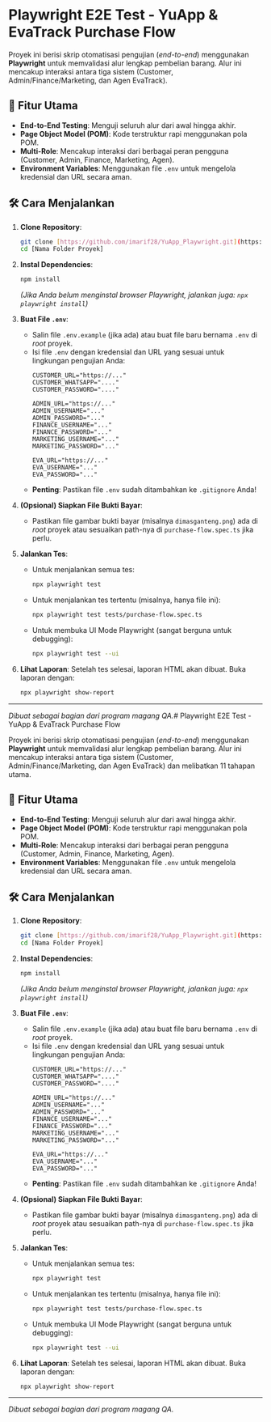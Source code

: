 # Playwright E2E Test - YuApp & EvaTrack Purchase Flow

Proyek ini berisi skrip otomatisasi pengujian (*end-to-end*) menggunakan **Playwright** untuk memvalidasi alur lengkap pembelian barang. Alur ini mencakup interaksi antara tiga sistem (Customer, Admin/Finance/Marketing, dan Agen EvaTrack).

## 🚀 Fitur Utama

* **End-to-End Testing**: Menguji seluruh alur dari awal hingga akhir.
* **Page Object Model (POM)**: Kode terstruktur rapi menggunakan pola POM.
* **Multi-Role**: Mencakup interaksi dari berbagai peran pengguna (Customer, Admin, Finance, Marketing, Agen).
* **Environment Variables**: Menggunakan file `.env` untuk mengelola kredensial dan URL secara aman.

## 🛠️ Cara Menjalankan

1.  **Clone Repository**:
    ```bash
    git clone [https://github.com/imarif28/YuApp_Playwright.git](https://github.com/imarif28/YuApp_Playwright.git)
    cd [Nama Folder Proyek]
    ```

2.  **Instal Dependencies**:
    ```bash
    npm install
    ```
    *(Jika Anda belum menginstal browser Playwright, jalankan juga: `npx playwright install`)*

3.  **Buat File `.env`**:
    * Salin file `.env.example` (jika ada) atau buat file baru bernama `.env` di *root* proyek.
    * Isi file `.env` dengan kredensial dan URL yang sesuai untuk lingkungan pengujian Anda:
        ```env
        CUSTOMER_URL="https://..."
        CUSTOMER_WHATSAPP="...."
        CUSTOMER_PASSWORD="...."

        ADMIN_URL="https://..."
        ADMIN_USERNAME="..."
        ADMIN_PASSWORD="..."
        FINANCE_USERNAME="..."
        FINANCE_PASSWORD="..."
        MARKETING_USERNAME="..."
        MARKETING_PASSWORD="..."

        EVA_URL="https://..."
        EVA_USERNAME="..."
        EVA_PASSWORD="..."
        ```
    * **Penting**: Pastikan file `.env` sudah ditambahkan ke `.gitignore` Anda!

4.  **(Opsional) Siapkan File Bukti Bayar**:
    * Pastikan file gambar bukti bayar (misalnya `dimasganteng.png`) ada di *root* proyek atau sesuaikan path-nya di `purchase-flow.spec.ts` jika perlu.

5.  **Jalankan Tes**:
    * Untuk menjalankan semua tes:
        ```bash
        npx playwright test
        ```
    * Untuk menjalankan tes tertentu (misalnya, hanya file ini):
        ```bash
        npx playwright test tests/purchase-flow.spec.ts
        ```
    * Untuk membuka UI Mode Playwright (sangat berguna untuk debugging):
        ```bash
        npx playwright test --ui
        ```

6.  **Lihat Laporan**:
    Setelah tes selesai, laporan HTML akan dibuat. Buka laporan dengan:
    ```bash
    npx playwright show-report
    ```

---

*Dibuat sebagai bagian dari program magang QA.*# Playwright E2E Test - YuApp & EvaTrack Purchase Flow

Proyek ini berisi skrip otomatisasi pengujian (*end-to-end*) menggunakan **Playwright** untuk memvalidasi alur lengkap pembelian barang. Alur ini mencakup interaksi antara tiga sistem (Customer, Admin/Finance/Marketing, dan Agen EvaTrack) dan melibatkan 11 tahapan utama.

## 🚀 Fitur Utama

* **End-to-End Testing**: Menguji seluruh alur dari awal hingga akhir.
* **Page Object Model (POM)**: Kode terstruktur rapi menggunakan pola POM.
* **Multi-Role**: Mencakup interaksi dari berbagai peran pengguna (Customer, Admin, Finance, Marketing, Agen).
* **Environment Variables**: Menggunakan file `.env` untuk mengelola kredensial dan URL secara aman.

## 🛠️ Cara Menjalankan

1.  **Clone Repository**:
    ```bash
    git clone [https://github.com/imarif28/YuApp_Playwright.git](https://github.com/imarif28/YuApp_Playwright.git)
    cd [Nama Folder Proyek]
    ```

2.  **Instal Dependencies**:
    ```bash
    npm install
    ```
    *(Jika Anda belum menginstal browser Playwright, jalankan juga: `npx playwright install`)*

3.  **Buat File `.env`**:
    * Salin file `.env.example` (jika ada) atau buat file baru bernama `.env` di *root* proyek.
    * Isi file `.env` dengan kredensial dan URL yang sesuai untuk lingkungan pengujian Anda:
        ```env
        CUSTOMER_URL="https://..."
        CUSTOMER_WHATSAPP="...."
        CUSTOMER_PASSWORD="...."

        ADMIN_URL="https://..."
        ADMIN_USERNAME="..."
        ADMIN_PASSWORD="..."
        FINANCE_USERNAME="..."
        FINANCE_PASSWORD="..."
        MARKETING_USERNAME="..."
        MARKETING_PASSWORD="..."

        EVA_URL="https://..."
        EVA_USERNAME="..."
        EVA_PASSWORD="..."
        ```
    * **Penting**: Pastikan file `.env` sudah ditambahkan ke `.gitignore` Anda!

4.  **(Opsional) Siapkan File Bukti Bayar**:
    * Pastikan file gambar bukti bayar (misalnya `dimasganteng.png`) ada di *root* proyek atau sesuaikan path-nya di `purchase-flow.spec.ts` jika perlu.

5.  **Jalankan Tes**:
    * Untuk menjalankan semua tes:
        ```bash
        npx playwright test
        ```
    * Untuk menjalankan tes tertentu (misalnya, hanya file ini):
        ```bash
        npx playwright test tests/purchase-flow.spec.ts
        ```
    * Untuk membuka UI Mode Playwright (sangat berguna untuk debugging):
        ```bash
        npx playwright test --ui
        ```

6.  **Lihat Laporan**:
    Setelah tes selesai, laporan HTML akan dibuat. Buka laporan dengan:
    ```bash
    npx playwright show-report
    ```

---

*Dibuat sebagai bagian dari program magang QA.*
